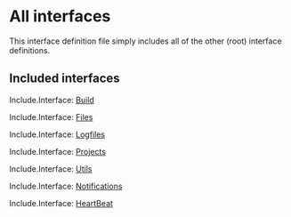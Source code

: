 # All interfaces

This interface definition file simply includes all of the other (root)
interface definitions.

## Included interfaces

Include.Interface: [Build](Build.md)

Include.Interface: [Files](Files.md)

Include.Interface: [Logfiles](Logfiles.md)

Include.Interface: [Projects](Projects.md)

Include.Interface: [Utils](Utils.md)

Include.Interface: [Notifications](Notifications.md)

Include.Interface: [HeartBeat](HeartBeat.md)
